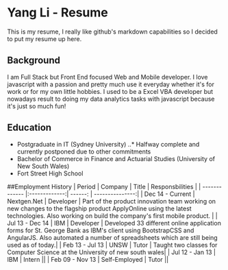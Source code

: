 # Yang Li - Resume
This is my resume, I really like github's markdown capabilities so I decided to put my resume up here.

## Background
I am Full Stack but Front End focused Web and Mobile developer.  I love javascript with a passion and pretty much use it everyday whether it's for work or for my own little hobbies.  I used to be a Excel VBA developer but nowadays result to doing my data analytics tasks with javascript because it's just so much fun!

## Education
* Postgraduate in IT (Sydney University) 
..* Halfway complete and currently postponed due to other commitments
* Bachelor of Commerce in Finance and Actuarial Studies (University of New South Wales)
* Fort Street High School

##Employment History
| Period            |  Company      | Title     | Responsbilities |
| -------------     |:-------------:| ------:   | ---------------:|
| Dec 14 - Current  | Nextgen.Net   | Developer | Part of the product innovation team working on new changes to the flagship product ApplyOnline using the latest technologies.  Also working on build the company's first mobile product. |
| Jul 13 - Dec 14   | IBM           | Developer | Developed 33 different online application forms for St. George Bank as IBM's client using BootstrapCSS and AngularJS.  Also automated a number of spreadsheets which are still being used as of today.|
| Feb 13 - Jul 13   | UNSW          | Tutor     | Taught two classes for Computer Science at the University of new south wales|
| Jul 12 - Jan 13   | IBM           | Intern    ||
| Feb 09 - Nov 13   | Self-Employed | Tutor     ||
